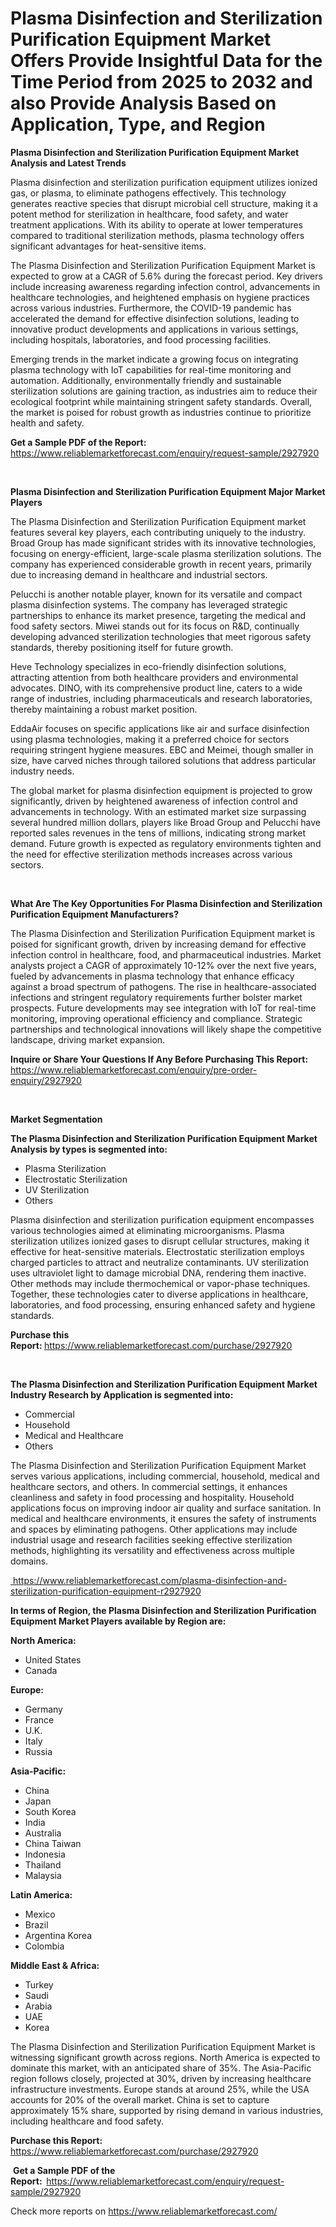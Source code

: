 <p><h1>Plasma Disinfection and Sterilization Purification Equipment Market Offers Provide Insightful Data for the Time Period from 2025 to 2032 and also Provide Analysis Based on Application, Type, and Region</h1></p><p><strong>Plasma Disinfection and Sterilization Purification Equipment Market Analysis and Latest Trends</strong></p>
<p><p>Plasma disinfection and sterilization purification equipment utilizes ionized gas, or plasma, to eliminate pathogens effectively. This technology generates reactive species that disrupt microbial cell structure, making it a potent method for sterilization in healthcare, food safety, and water treatment applications. With its ability to operate at lower temperatures compared to traditional sterilization methods, plasma technology offers significant advantages for heat-sensitive items.</p><p>The Plasma Disinfection and Sterilization Purification Equipment Market is expected to grow at a CAGR of 5.6% during the forecast period. Key drivers include increasing awareness regarding infection control, advancements in healthcare technologies, and heightened emphasis on hygiene practices across various industries. Furthermore, the COVID-19 pandemic has accelerated the demand for effective disinfection solutions, leading to innovative product developments and applications in various settings, including hospitals, laboratories, and food processing facilities. </p><p>Emerging trends in the market indicate a growing focus on integrating plasma technology with IoT capabilities for real-time monitoring and automation. Additionally, environmentally friendly and sustainable sterilization solutions are gaining traction, as industries aim to reduce their ecological footprint while maintaining stringent safety standards. Overall, the market is poised for robust growth as industries continue to prioritize health and safety.</p></p>
<p><strong>Get a Sample PDF of the Report:&nbsp;</strong> <a href="https://www.reliablemarketforecast.com/enquiry/request-sample/2927920?utm_campaign=2890&utm_medium=2&utm_source=Github&utm_content=ia&utm_term=12032025&utm_id=plasma-disinfection-and-sterilization-purification-equipment">https://www.reliablemarketforecast.com/enquiry/request-sample/2927920</a></p>
<p>&nbsp;</p>
<p><strong>Plasma Disinfection and Sterilization Purification Equipment Major Market Players</strong></p>
<p><p>The Plasma Disinfection and Sterilization Purification Equipment market features several key players, each contributing uniquely to the industry. Broad Group has made significant strides with its innovative technologies, focusing on energy-efficient, large-scale plasma sterilization solutions. The company has experienced considerable growth in recent years, primarily due to increasing demand in healthcare and industrial sectors.</p><p>Pelucchi is another notable player, known for its versatile and compact plasma disinfection systems. The company has leveraged strategic partnerships to enhance its market presence, targeting the medical and food safety sectors. Miwei stands out for its focus on R&D, continually developing advanced sterilization technologies that meet rigorous safety standards, thereby positioning itself for future growth.</p><p>Heve Technology specializes in eco-friendly disinfection solutions, attracting attention from both healthcare providers and environmental advocates. DINO, with its comprehensive product line, caters to a wide range of industries, including pharmaceuticals and research laboratories, thereby maintaining a robust market position.</p><p>EddaAir focuses on specific applications like air and surface disinfection using plasma technologies, making it a preferred choice for sectors requiring stringent hygiene measures. EBC and Meimei, though smaller in size, have carved niches through tailored solutions that address particular industry needs.</p><p>The global market for plasma disinfection equipment is projected to grow significantly, driven by heightened awareness of infection control and advancements in technology. With an estimated market size surpassing several hundred million dollars, players like Broad Group and Pelucchi have reported sales revenues in the tens of millions, indicating strong market demand. Future growth is expected as regulatory environments tighten and the need for effective sterilization methods increases across various sectors.</p></p>
<p>&nbsp;</p>
<p><strong>What Are The Key Opportunities For Plasma Disinfection and Sterilization Purification Equipment Manufacturers?</strong></p>
<p><p>The Plasma Disinfection and Sterilization Purification Equipment market is poised for significant growth, driven by increasing demand for effective infection control in healthcare, food, and pharmaceutical industries. Market analysts project a CAGR of approximately 10-12% over the next five years, fueled by advancements in plasma technology that enhance efficacy against a broad spectrum of pathogens. The rise in healthcare-associated infections and stringent regulatory requirements further bolster market prospects. Future developments may see integration with IoT for real-time monitoring, improving operational efficiency and compliance. Strategic partnerships and technological innovations will likely shape the competitive landscape, driving market expansion.</p></p>
<p><strong>Inquire or Share Your Questions If Any Before Purchasing This Report:</strong> <a href="https://www.reliablemarketforecast.com/enquiry/pre-order-enquiry/2927920?utm_campaign=2890&utm_medium=2&utm_source=Github&utm_content=ia&utm_term=12032025&utm_id=plasma-disinfection-and-sterilization-purification-equipment">https://www.reliablemarketforecast.com/enquiry/pre-order-enquiry/2927920</a></p>
<p>&nbsp;</p>
<p><strong>Market Segmentation</strong></p>
<p><strong>The Plasma Disinfection and Sterilization Purification Equipment Market Analysis by types is segmented into:</strong></p>
<p><ul><li>Plasma Sterilization</li><li>Electrostatic Sterilization</li><li>UV Sterilization</li><li>Others</li></ul></p>
<p><p>Plasma disinfection and sterilization purification equipment encompasses various technologies aimed at eliminating microorganisms. Plasma sterilization utilizes ionized gases to disrupt cellular structures, making it effective for heat-sensitive materials. Electrostatic sterilization employs charged particles to attract and neutralize contaminants. UV sterilization uses ultraviolet light to damage microbial DNA, rendering them inactive. Other methods may include thermochemical or vapor-phase techniques. Together, these technologies cater to diverse applications in healthcare, laboratories, and food processing, ensuring enhanced safety and hygiene standards.</p></p>
<p><strong>Purchase this Report:&nbsp;</strong><a href="https://www.reliablemarketforecast.com/purchase/2927920?utm_campaign=2890&utm_medium=2&utm_source=Github&utm_content=ia&utm_term=12032025&utm_id=plasma-disinfection-and-sterilization-purification-equipment">https://www.reliablemarketforecast.com/purchase/2927920</a></p>
<p>&nbsp;</p>
<p><strong>The Plasma Disinfection and Sterilization Purification Equipment Market Industry Research by Application is segmented into:</strong></p>
<p><ul><li>Commercial</li><li>Household</li><li>Medical and Healthcare</li><li>Others</li></ul></p>
<p><p>The Plasma Disinfection and Sterilization Purification Equipment Market serves various applications, including commercial, household, medical and healthcare sectors, and others. In commercial settings, it enhances cleanliness and safety in food processing and hospitality. Household applications focus on improving indoor air quality and surface sanitation. In medical and healthcare environments, it ensures the safety of instruments and spaces by eliminating pathogens. Other applications may include industrial usage and research facilities seeking effective sterilization methods, highlighting its versatility and effectiveness across multiple domains.</p></p>
<p><a href="https://www.reliablemarketforecast.com/plasma-disinfection-and-sterilization-purification-equipment-r2927920?utm_campaign=2890&utm_medium=2&utm_source=Github&utm_content=ia&utm_term=12032025&utm_id=plasma-disinfection-and-sterilization-purification-equipment">&nbsp;https://www.reliablemarketforecast.com/plasma-disinfection-and-sterilization-purification-equipment-r2927920</a></p>
<p><strong>In terms of Region, the Plasma Disinfection and Sterilization Purification Equipment Market Players available by Region are:</strong></p>
<p>
    <p> <strong> North America: </strong>
        <ul>
            <li>United States</li>
            <li>Canada</li>
        </ul>
        </p> 
    <p> <strong> Europe: </strong>
        <ul>
            <li>Germany</li>
            <li>France</li>
            <li>U.K.</li>
            <li>Italy</li>
            <li>Russia</li>
        </ul>
        </p> 
    <p> <strong> Asia-Pacific: </strong>
        <ul>
            <li>China</li>
            <li>Japan</li>
            <li>South Korea</li>
            <li>India</li>
            <li>Australia</li>
            <li>China Taiwan</li>
            <li>Indonesia</li>
            <li>Thailand</li>
            <li>Malaysia</li>
        </ul>
        </p> 
    <p> <strong> Latin America: </strong>
        <ul>
            <li>Mexico</li>
            <li>Brazil</li>
            <li>Argentina Korea</li>
            <li>Colombia</li>
        </ul>
        </p> 
    <p> <strong> Middle East & Africa: </strong>
        <ul>
            <li>Turkey</li>
            <li>Saudi</li>
            <li>Arabia</li>
            <li>UAE</li>
            <li>Korea</li>
        </ul>
    </p>
    </p>
<p><p>The Plasma Disinfection and Sterilization Purification Equipment Market is witnessing significant growth across regions. North America is expected to dominate this market, with an anticipated share of 35%. The Asia-Pacific region follows closely, projected at 30%, driven by increasing healthcare infrastructure investments. Europe stands at around 25%, while the USA accounts for 20% of the overall market. China is set to capture approximately 15% share, supported by rising demand in various industries, including healthcare and food safety.</p></p>
<p><strong>Purchase this Report: </strong><a href="https://www.reliablemarketforecast.com/purchase/2927920?utm_campaign=2890&utm_medium=2&utm_source=Github&utm_content=ia&utm_term=12032025&utm_id=plasma-disinfection-and-sterilization-purification-equipment">https://www.reliablemarketforecast.com/purchase/2927920</a></p>
<p>&nbsp;<strong>Get a Sample PDF of the Report:&nbsp;&nbsp;</strong><a href="https://www.reliablemarketforecast.com/enquiry/request-sample/2927920?utm_campaign=2890&utm_medium=2&utm_source=Github&utm_content=ia&utm_term=12032025&utm_id=plasma-disinfection-and-sterilization-purification-equipment">https://www.reliablemarketforecast.com/enquiry/request-sample/2927920</a></p>
<p><strong></strong></p>
<p>Check more reports on <a href="https://www.reliablemarketforecast.com/?utm_campaign=2890&utm_medium=2&utm_source=Github&utm_content=ia&utm_term=12032025&utm_id=plasma-disinfection-and-sterilization-purification-equipment">https://www.reliablemarketforecast.com/</a></p>